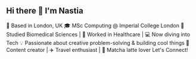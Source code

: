 ## Hi there 👋 I'm Nastia

📍 Based in London, UK
🎓 MSc Computing @ Imperial College London
🧪 Studied Biomedical Sciences | 🏥 Worked in Healthcare | 💻 Now diving into Tech
💡 Passionate about creative problem-solving & building cool things
📸 Content creator | ✈️ Travel enthusiast | 🍵 Matcha latte lover
Let's Connect!
<!--
**nxstiaa/nxstiaa** is a ✨ _special_ ✨ repository because its `README.md` (this file) appears on your GitHub profile.

Here are some ideas to get you started:

- 🔭 I’m currently working on ...
- 🌱 I’m currently learning ...
- 👯 I’m looking to collaborate on ...
- 🤔 I’m looking for help with ...
- 💬 Ask me about ...
- 📫 How to reach me: ...
- 😄 Pronouns: ...
- ⚡ Fun fact: ...
-->
